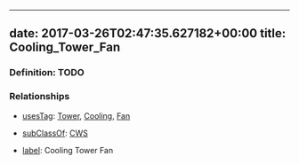 
---
date: 2017-03-26T02:47:35.627182+00:00
title: Cooling_Tower_Fan
---
### Definition: TODO

### Relationships

* [usesTag](https://brickschema.org/schema/1.0/BrickFrame#usesTag): [Tower](https://brickschema.org/schema/1.0/BrickTag#Tower), [Cooling](https://brickschema.org/schema/1.0/BrickTag#Cooling), [Fan](https://brickschema.org/schema/1.0/BrickTag#Fan)

* [subClassOf](http://www.w3.org/2000/01/rdf-schema#subClassOf): [CWS](https://brickschema.org/schema/1.0/Brick#CWS)

* [label](http://www.w3.org/2000/01/rdf-schema#label): Cooling Tower Fan
